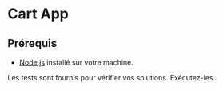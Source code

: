 # Cart App

## Prérequis

- [Node.js](https://nodejs.org/) installé sur votre machine.

Les tests sont fournis pour vérifier vos solutions. Exécutez-les.
